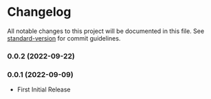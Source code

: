 # Changelog

All notable changes to this project will be documented in this file. See [standard-version](https://github.com/conventional-changelog/standard-version) for commit guidelines.

### 0.0.2 (2022-09-22)

### 0.0.1 (2022-09-09)
- First Initial Release
